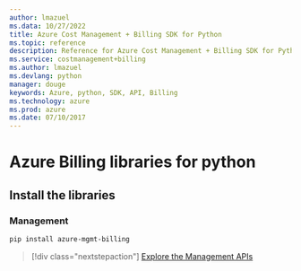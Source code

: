 ```yaml
---
author: lmazuel
ms.data: 10/27/2022
title: Azure Cost Management + Billing SDK for Python
ms.topic: reference
description: Reference for Azure Cost Management + Billing SDK for Python
ms.service: costmanagement+billing
ms.author: lmazuel
ms.devlang: python
manager: douge
keywords: Azure, python, SDK, API, Billing
ms.technology: azure
ms.prod: azure
ms.date: 07/10/2017
---
```

# Azure Billing libraries for python

## Install the libraries


### Management

```bash
pip install azure-mgmt-billing
```
> [!div class="nextstepaction"]
> [Explore the Management APIs](/python/api/overview/azure/billing/management)